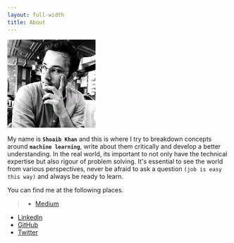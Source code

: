 ```yaml
---
layout: full-width
title: About
---
```



<img src="about.jpg" alt="Italian Trulli">

My name is **`Shoaib Khan`** and this is where I try to breakdown concepts around **`machine learning`**, write about them critically and develop a better understanding. In the real world, its important to not only have the technical expertise but also rigour of problem solving. It's essential to see the world from various perspectives, never be afraid to ask a question `(job is easy this way)` and always be ready to learn.

You can find me at the following places.

>- [Medium](https://medium.com/@shoaibkhanz)
- [LinkedIn](https://www.linkedin.com/in/shoaibkhanz/)
- [GitHub](https://github.com/shoaibkhanz)
- [Twitter](https://twitter.com/shoaibkhanz)


